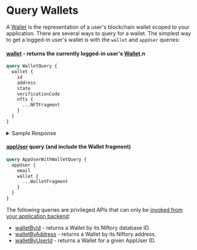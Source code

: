 # Query Wallets

A [Wallet](https://api-docs-niftory.vercel.app/#definition-Wallet) is the representation of a user's blockchain wallet scoped to your application. There are several ways to query for a wallet. The simplest way to get a logged-in user's wallet is with the `wallet` and `appUser` queries:

#### [wallet](https://api-docs-niftory.vercel.app/#query-wallet) - returns the currently logged-in user's [Wallet](https://api-docs-niftory.vercel.app/#definition-Wallet).n

```graphql
query WalletQuery {
  wallet {
    id
    address
    state
    verificationCode
    nfts {
      ...NFTFragment
    }
  }
}
```

<details>

<summary>Sample Response</summary>

```
{
  "data": {
    "wallet": {
      "id": "14",
      "address": "0xf253fc2cb42c078436d07fb77e5a76a649892172",
      "state": "UNVERIFIED",
      "verificationCode": "xyz789",
      "nfts": ["NFT"],
    }
  }
}
```

</details>

#### [appUser](../app-and-appuser.md#appuser) query (and include the Wallet fragment)

```graphql
query AppUserWithWalletQuery {
  appUser {
    email
    wallet {
      ...WalletFragment
    }
  }
}
```

The following queries are privileged APIs that can only be [invoked from your application backend](../../../core-concepts/wallets/broken-reference/):

* [walletById](https://api-docs-niftory.vercel.app/#query-walletById) - returns a Wallet by its Niftory database ID.
* [walletByAddress](https://api-docs-niftory.vercel.app/#query-walletByAddress) - returns a Wallet by its Niftory address.
* [walletByUserId](https://api-docs-niftory.vercel.app/#query-walletByUserId) - returns a Wallet for a given AppUser ID.
